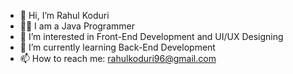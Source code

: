 - 👋 Hi, I’m Rahul Koduri
- 👨‍💻 I am a Java Programmer
- 👀 I’m interested in Front-End Development and UI/UX Designing
- 🌱 I’m currently learning Back-End Development
- 📫 How to reach me: [rahulkoduri96@gmail.com](mailto:rahulkoduri96@gmail.com)
